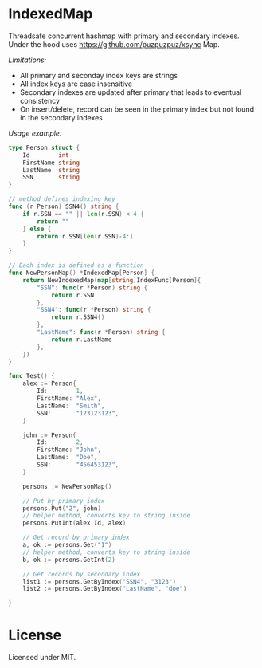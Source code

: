 # IndexedMap 

Threadsafe concurrent hashmap with primary and secondary indexes.
Under the hood uses https://github.com/puzpuzpuz/xsync Map.

*Limitations:*

- All primary and seconday index keys are strings
- All index keys are case insensitive
- Secondary indexes are updated after primary that leads to eventual consistency
- On insert/delete, record can be seen in the primary index but not found in the secondary indexes

*Usage example:*

```go
type Person struct {
	Id        int
	FirstName string
	LastName  string
	SSN       string
}

// method defines indexing key
func (r Person) SSN4() string {
	if r.SSN == "" || len(r.SSN) < 4 {
		return ""
	} else {
		return r.SSN[len(r.SSN)-4:]
	}
}

// Each index is defined as a function
func NewPersonMap() *IndexedMap[Person] {
	return NewIndexedMap(map[string]IndexFunc[Person]{
		"SSN": func(r *Person) string {
			return r.SSN
		},
		"SSN4": func(r *Person) string {
			return r.SSN4()
		},
		"LastName": func(r *Person) string {
			return r.LastName
		},
	})
}

func Test() {
	alex := Person{
		Id:        1,
		FirstName: "Alex",
		LastName:  "Smith",
		SSN:       "123123123",
	}

	john := Person{
		Id:        2,
		FirstName: "John",
		LastName:  "Doe",
		SSN:       "456453123",
	}

	persons := NewPersonMap()

    // Put by primary index
	persons.Put("2", john)
	// helper method, converts key to string inside
    persons.PutInt(alex.Id, alex)

    // Get record by primary index
    a, ok := persons.Get("1")
    // helper method, converts key to string inside
    b, ok := persons.GetInt(2)

    // Get records by secondary index
	list1 := persons.GetByIndex("SSN4", "3123")
	list2 := persons.GetByIndex("LastName", "doe")

}
```

# License

Licensed under MIT.
